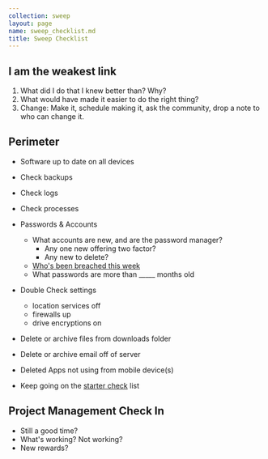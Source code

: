 ```yaml
---
collection: sweep
layout: page
name: sweep_checklist.md
title: Sweep Checklist
---
```


## I am the weakest link

1. What did I do that I knew better than? Why?
2. What would have made it easier to do the right thing?
3. Change: Make it, schedule making it, ask the community, drop a note to who can change it.

## Perimeter

* Software up to date on all devices
* Check backups
* Check logs
* Check processes
* Passwords & Accounts
  * What accounts are new, and are the password manager?
    * Any one new offering two factor?
    * Any new to delete?
  * [Who's been breached this week](https://haveibeenpwned.com/)
  * What passwords are more than _____ months old

* Double Check settings
  * location services off
  * firewalls up
  * drive encryptions on
* Delete or archive files from downloads folder
* Delete or archive email off of server
* Deleted Apps not using from mobile device(s)

* Keep going on the [starter check](../start/starter_checklist.html) list

## Project Management Check In

* Still a good time?
* What's working? Not working?
* New rewards?
